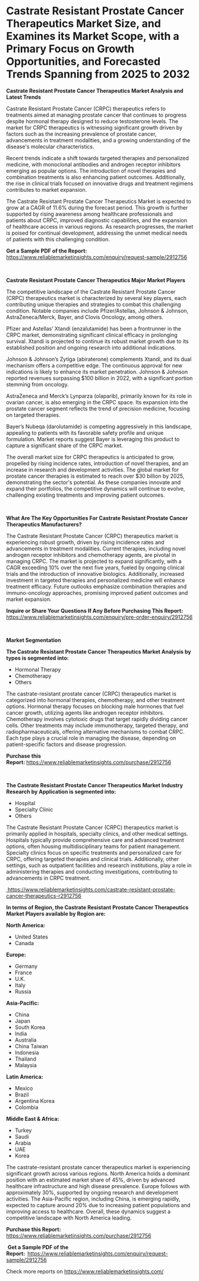 <p><h1>Castrate Resistant Prostate Cancer Therapeutics Market Size, and Examines its Market Scope, with a Primary Focus on Growth Opportunities, and Forecasted Trends Spanning from 2025 to 2032</h1></p><p><strong>Castrate Resistant Prostate Cancer Therapeutics Market Analysis and Latest Trends</strong></p>
<p><p>Castrate Resistant Prostate Cancer (CRPC) therapeutics refers to treatments aimed at managing prostate cancer that continues to progress despite hormonal therapy designed to reduce testosterone levels. The market for CRPC therapeutics is witnessing significant growth driven by factors such as the increasing prevalence of prostate cancer, advancements in treatment modalities, and a growing understanding of the disease's molecular characteristics.</p><p>Recent trends indicate a shift towards targeted therapies and personalized medicine, with monoclonal antibodies and androgen receptor inhibitors emerging as popular options. The introduction of novel therapies and combination treatments is also enhancing patient outcomes. Additionally, the rise in clinical trials focused on innovative drugs and treatment regimens contributes to market expansion.</p><p>The Castrate Resistant Prostate Cancer Therapeutics Market is expected to grow at a CAGR of 11.6% during the forecast period. This growth is further supported by rising awareness among healthcare professionals and patients about CRPC, improved diagnostic capabilities, and the expansion of healthcare access in various regions. As research progresses, the market is poised for continual development, addressing the unmet medical needs of patients with this challenging condition.</p></p>
<p><strong>Get a Sample PDF of the Report:&nbsp;</strong> <a href="https://www.reliablemarketinsights.com/enquiry/request-sample/2912756?utm_campaign=2240&utm_medium=2&utm_source=Github&utm_content=ia&utm_term=12032025&utm_id=castrate-resistant-prostate-cancer-therapeutics">https://www.reliablemarketinsights.com/enquiry/request-sample/2912756</a></p>
<p>&nbsp;</p>
<p><strong>Castrate Resistant Prostate Cancer Therapeutics Major Market Players</strong></p>
<p><p>The competitive landscape of the Castrate Resistant Prostate Cancer (CRPC) therapeutics market is characterized by several key players, each contributing unique therapies and strategies to combat this challenging condition. Notable companies include Pfizer/Astellas, Johnson & Johnson, AstraZeneca/Merck, Bayer, and Clovis Oncology, among others.</p><p>Pfizer and Astellas’ Xtandi (enzalutamide) has been a frontrunner in the CRPC market, demonstrating significant clinical efficacy in prolonging survival. Xtandi is projected to continue its robust market growth due to its established position and ongoing research into additional indications.</p><p>Johnson & Johnson’s Zytiga (abiraterone) complements Xtandi, and its dual mechanism offers a competitive edge. The continuous approval for new indications is likely to enhance its market penetration. Johnson & Johnson reported revenues surpassing $100 billion in 2022, with a significant portion stemming from oncology.</p><p>AstraZeneca and Merck’s Lynparza (olaparib), primarily known for its role in ovarian cancer, is also emerging in the CRPC space. Its expansion into the prostate cancer segment reflects the trend of precision medicine, focusing on targeted therapies.</p><p>Bayer’s Nubeqa (darolutamide) is competing aggressively in this landscape, appealing to patients with its favorable safety profile and unique formulation. Market reports suggest Bayer is leveraging this product to capture a significant share of the CRPC market.</p><p>The overall market size for CRPC therapeutics is anticipated to grow, propelled by rising incidence rates, introduction of novel therapies, and an increase in research and development activities. The global market for prostate cancer therapies is estimated to reach over $30 billion by 2025, demonstrating the sector's potential. As these companies innovate and expand their portfolios, the competitive dynamics will continue to evolve, challenging existing treatments and improving patient outcomes.</p></p>
<p>&nbsp;</p>
<p><strong>What Are The Key Opportunities For Castrate Resistant Prostate Cancer Therapeutics Manufacturers?</strong></p>
<p><p>The Castrate Resistant Prostate Cancer (CRPC) therapeutics market is experiencing robust growth, driven by rising incidence rates and advancements in treatment modalities. Current therapies, including novel androgen receptor inhibitors and chemotherapy agents, are pivotal in managing CRPC. The market is projected to expand significantly, with a CAGR exceeding 10% over the next five years, fueled by ongoing clinical trials and the introduction of innovative biologics. Additionally, increased investment in targeted therapies and personalized medicine will enhance treatment efficacy. Future outlooks emphasize combination therapies and immuno-oncology approaches, promising improved patient outcomes and market expansion.</p></p>
<p><strong>Inquire or Share Your Questions If Any Before Purchasing This Report:</strong> <a href="https://www.reliablemarketinsights.com/enquiry/pre-order-enquiry/2912756?utm_campaign=2240&utm_medium=2&utm_source=Github&utm_content=ia&utm_term=12032025&utm_id=castrate-resistant-prostate-cancer-therapeutics">https://www.reliablemarketinsights.com/enquiry/pre-order-enquiry/2912756</a></p>
<p>&nbsp;</p>
<p><strong>Market Segmentation</strong></p>
<p><strong>The Castrate Resistant Prostate Cancer Therapeutics Market Analysis by types is segmented into:</strong></p>
<p><ul><li>Hormonal Therapy</li><li>Chemotherapy</li><li>Others</li></ul></p>
<p><p>The castrate-resistant prostate cancer (CRPC) therapeutics market is categorized into hormonal therapies, chemotherapy, and other treatment options. Hormonal therapy focuses on blocking male hormones that fuel cancer growth, utilizing agents like androgen receptor inhibitors. Chemotherapy involves cytotoxic drugs that target rapidly dividing cancer cells. Other treatments may include immunotherapy, targeted therapy, and radiopharmaceuticals, offering alternative mechanisms to combat CRPC. Each type plays a crucial role in managing the disease, depending on patient-specific factors and disease progression.</p></p>
<p><strong>Purchase this Report:&nbsp;</strong><a href="https://www.reliablemarketinsights.com/purchase/2912756?utm_campaign=2240&utm_medium=2&utm_source=Github&utm_content=ia&utm_term=12032025&utm_id=castrate-resistant-prostate-cancer-therapeutics">https://www.reliablemarketinsights.com/purchase/2912756</a></p>
<p>&nbsp;</p>
<p><strong>The Castrate Resistant Prostate Cancer Therapeutics Market Industry Research by Application is segmented into:</strong></p>
<p><ul><li>Hospital</li><li>Specialty Clinic</li><li>Others</li></ul></p>
<p><p>The Castrate Resistant Prostate Cancer (CRPC) therapeutics market is primarily applied in hospitals, specialty clinics, and other medical settings. Hospitals typically provide comprehensive care and advanced treatment options, often housing multidisciplinary teams for patient management. Specialty clinics focus on specific treatments and personalized care for CRPC, offering targeted therapies and clinical trials. Additionally, other settings, such as outpatient facilities and research institutions, play a role in administering therapies and conducting investigations, contributing to advancements in CRPC treatment.</p></p>
<p><a href="https://www.reliablemarketinsights.com/castrate-resistant-prostate-cancer-therapeutics-r2912756?utm_campaign=2240&utm_medium=2&utm_source=Github&utm_content=ia&utm_term=12032025&utm_id=castrate-resistant-prostate-cancer-therapeutics">&nbsp;https://www.reliablemarketinsights.com/castrate-resistant-prostate-cancer-therapeutics-r2912756</a></p>
<p><strong>In terms of Region, the Castrate Resistant Prostate Cancer Therapeutics Market Players available by Region are:</strong></p>
<p>
    <p> <strong> North America: </strong>
        <ul>
            <li>United States</li>
            <li>Canada</li>
        </ul>
        </p> 
    <p> <strong> Europe: </strong>
        <ul>
            <li>Germany</li>
            <li>France</li>
            <li>U.K.</li>
            <li>Italy</li>
            <li>Russia</li>
        </ul>
        </p> 
    <p> <strong> Asia-Pacific: </strong>
        <ul>
            <li>China</li>
            <li>Japan</li>
            <li>South Korea</li>
            <li>India</li>
            <li>Australia</li>
            <li>China Taiwan</li>
            <li>Indonesia</li>
            <li>Thailand</li>
            <li>Malaysia</li>
        </ul>
        </p> 
    <p> <strong> Latin America: </strong>
        <ul>
            <li>Mexico</li>
            <li>Brazil</li>
            <li>Argentina Korea</li>
            <li>Colombia</li>
        </ul>
        </p> 
    <p> <strong> Middle East & Africa: </strong>
        <ul>
            <li>Turkey</li>
            <li>Saudi</li>
            <li>Arabia</li>
            <li>UAE</li>
            <li>Korea</li>
        </ul>
    </p>
    </p>
<p><p>The castrate-resistant prostate cancer therapeutics market is experiencing significant growth across various regions. North America holds a dominant position with an estimated market share of 45%, driven by advanced healthcare infrastructure and high disease prevalence. Europe follows with approximately 30%, supported by ongoing research and development activities. The Asia-Pacific region, including China, is emerging rapidly, expected to capture around 20% due to increasing patient populations and improving access to healthcare. Overall, these dynamics suggest a competitive landscape with North America leading.</p></p>
<p><strong>Purchase this Report: </strong><a href="https://www.reliablemarketinsights.com/purchase/2912756?utm_campaign=2240&utm_medium=2&utm_source=Github&utm_content=ia&utm_term=12032025&utm_id=castrate-resistant-prostate-cancer-therapeutics">https://www.reliablemarketinsights.com/purchase/2912756</a></p>
<p>&nbsp;<strong>Get a Sample PDF of the Report:&nbsp;&nbsp;</strong><a href="https://www.reliablemarketinsights.com/enquiry/request-sample/2912756?utm_campaign=2240&utm_medium=2&utm_source=Github&utm_content=ia&utm_term=12032025&utm_id=castrate-resistant-prostate-cancer-therapeutics">https://www.reliablemarketinsights.com/enquiry/request-sample/2912756</a></p>
<p><strong></strong></p>
<p>Check more reports on <a href="https://www.reliablemarketinsights.com/?utm_campaign=2240&utm_medium=2&utm_source=Github&utm_content=ia&utm_term=12032025&utm_id=castrate-resistant-prostate-cancer-therapeutics">https://www.reliablemarketinsights.com/</a></p>